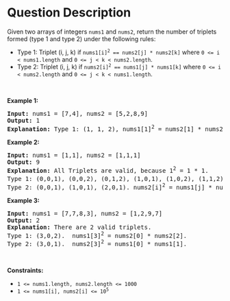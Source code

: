 # Question Description

<p>Given two arrays of integers <code>nums1</code> and <code>nums2</code>, return the number of triplets formed (type 1 and type 2) under the following rules:</p>

<ul>
	<li>Type 1: Triplet (i, j, k) if <code>nums1[i]<sup>2</sup> == nums2[j] * nums2[k]</code> where <code>0 &lt;= i &lt; nums1.length</code> and <code>0 &lt;= j &lt; k &lt; nums2.length</code>.</li>
	<li>Type 2: Triplet (i, j, k) if <code>nums2[i]<sup>2</sup> == nums1[j] * nums1[k]</code> where <code>0 &lt;= i &lt; nums2.length</code> and <code>0 &lt;= j &lt; k &lt; nums1.length</code>.</li>
</ul>

<p>&nbsp;</p>
<p><strong>Example 1:</strong></p>

<pre>
<strong>Input:</strong> nums1 = [7,4], nums2 = [5,2,8,9]
<strong>Output:</strong> 1
<strong>Explanation:</strong> Type 1: (1, 1, 2), nums1[1]<sup>2</sup> = nums2[1] * nums2[2]. (4<sup>2</sup> = 2 * 8). 
</pre>

<p><strong>Example 2:</strong></p>

<pre>
<strong>Input:</strong> nums1 = [1,1], nums2 = [1,1,1]
<strong>Output:</strong> 9
<strong>Explanation:</strong> All Triplets are valid, because 1<sup>2</sup> = 1 * 1.
Type 1: (0,0,1), (0,0,2), (0,1,2), (1,0,1), (1,0,2), (1,1,2).  nums1[i]<sup>2</sup> = nums2[j] * nums2[k].
Type 2: (0,0,1), (1,0,1), (2,0,1). nums2[i]<sup>2</sup> = nums1[j] * nums1[k].
</pre>

<p><strong>Example 3:</strong></p>

<pre>
<strong>Input:</strong> nums1 = [7,7,8,3], nums2 = [1,2,9,7]
<strong>Output:</strong> 2
<strong>Explanation:</strong> There are 2 valid triplets.
Type 1: (3,0,2).  nums1[3]<sup>2</sup> = nums2[0] * nums2[2].
Type 2: (3,0,1).  nums2[3]<sup>2</sup> = nums1[0] * nums1[1].
</pre>

<p>&nbsp;</p>
<p><strong>Constraints:</strong></p>

<ul>
	<li><code>1 &lt;= nums1.length, nums2.length &lt;= 1000</code></li>
	<li><code>1 &lt;= nums1[i], nums2[i] &lt;= 10<sup>5</sup></code></li>
</ul>

